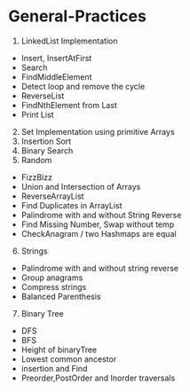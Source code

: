 # General-Practices

1. LinkedList Implementation
  - Insert, InsertAtFirst
  - Search
  - FindMiddleElement
  - Detect loop and remove the cycle
  - ReverseList
  - FindNthElement from Last
  - Print List
2. Set Implementation using primitive Arrays
3. Insertion Sort
4. Binary Search
5. Random
  - FizzBizz
  - Union and Intersection of Arrays
  - ReverseArrayList
  - Find Duplicates in ArrayList
  - Palindrome with and without String Reverse
  - Find Missing Number, Swap without temp
  - CheckAnagram / two Hashmaps are equal
6. Strings
  - Palindrome with and without string reverse
  - Group anagrams
  - Compress strings
  - Balanced Parenthesis
7. Binary Tree
  - DFS
  - BFS
  - Height of binaryTree
  - Lowest common ancestor
  - insertion and Find
  - Preorder,PostOrder and Inorder traversals
